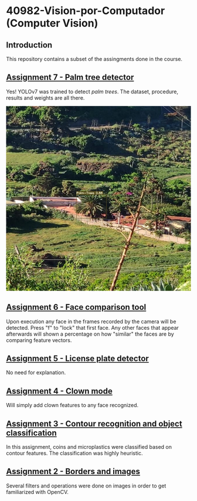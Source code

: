 # 40982-Vision-por-Computador (Computer Vision)
## Introduction
This repository contains a subset of the assingments done in the course.

## [Assignment 7 - Palm tree detector](https://github.com/Isac-AS/40982-Vision-por-Computador/tree/main/CV-P7-Isac-Github)
Yes! YOLOv7 was trained to detect _palm trees_. The dataset, procedure, results and weights are all there.

![detected palm tree :o](https://github.com/Isac-AS/40982-Vision-por-Computador/blob/main/CV-P7-Isac-Github/Results/Images/IMG_20221201_153952_1_jpg.rf.41d1333dd5f31e6602d7a4a83034035a.jpg)

## [Assignment 6 - Face comparison tool](https://github.com/Isac-AS/40982-Vision-por-Computador/tree/main/VC_P6_Isac)
Upon execution any face in the frames recorded by the camera will be detected. Press "f" to "lock" that first face. 
Any other faces that appear afterwards will shown a percentage on how "similar" the faces are by comparing feature vectors.

## [Assignment 5 - License plate detector](https://github.com/Isac-AS/40982-Vision-por-Computador/tree/main/VC_P5_Isac)
No need for explanation.

## [Assignment 4 - Clown mode](https://github.com/Isac-AS/40982-Vision-por-Computador/tree/main/VC_P4_Isac)
Will simply add clown features to any face recognized.

## [Assignment 3 - Contour recognition and object classification](https://github.com/Isac-AS/40982-Vision-por-Computador/tree/main/P3)
In this assignment, coins and microplastics were classified based on contour features. The classification was highly heuristic.

## [Assignment 2 - Borders and images](https://github.com/Isac-AS/40982-Vision-por-Computador/tree/main/P2)
Several filters and operations were done on images in order to get familiarized with OpenCV.
